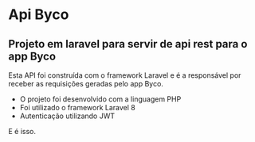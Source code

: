 # Api Byco
## Projeto em laravel para servir de api rest para o app Byco

Esta API foi construída com o framework Laravel e é a responsável por receber as requisições geradas pelo app Byco.
* O projeto foi desenvolvido com a linguagem PHP
* Foi utilizado o framework Laravel 8
* Autenticação utilizando JWT

E é isso.